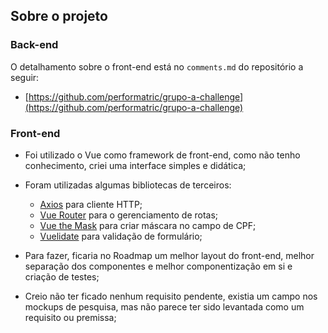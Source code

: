 ## Sobre o projeto

### Back-end

O detalhamento sobre o front-end está no `comments.md` do repositório a seguir:

- [https://github.com/performatric/grupo-a-challenge](https://github.com/performatric/grupo-a-challenge)

### Front-end

- Foi utilizado o Vue como framework de front-end, como não tenho conhecimento, criei uma interface simples e didática;
  
- Foram utilizadas algumas bibliotecas de terceiros:
    - [Axios](https://github.com/axios/axios) para cliente HTTP;
    - [Vue Router](https://router.vuejs.org/) para o gerenciamento de rotas;
    - [Vue the Mask](https://vuejs-tips.github.io/vue-the-mask/) para criar máscara no campo de CPF;
    - [Vuelidate](https://vuelidate.js.org/) para validação de formulário;

- Para fazer, ficaria no Roadmap um melhor layout do front-end, melhor separação dos componentes e melhor componentização em si e criação de testes;

- Creio não ter ficado nenhum requisito pendente, existia um campo nos mockups de pesquisa, mas não parece ter sido levantada como um requisito ou premissa;
